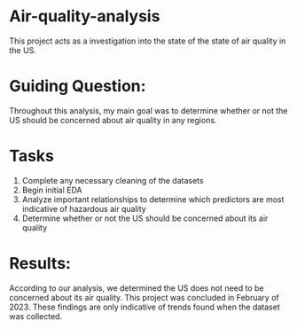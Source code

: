 # Air-quality-analysis
This project acts as a investigation into the state of the state of air quality in the US.

# Guiding Question: 
Throughout this analysis, my main goal was to determine whether or not the US should be concerned about air quality in any regions. 

# Tasks
1. Complete any necessary cleaning of the datasets
2. Begin initial EDA
3. Analyze important relationships to determine which predictors are most indicative of hazardous air quality
4. Determine whether or not the US should be concerned about its air quality

# Results: 
According to our analysis, we determined the US does not need to be concerned about its air quality. This project was concluded in February of 2023. These findings are only indicative of trends found when the dataset was collected. 
